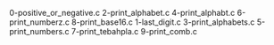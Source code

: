 0-positive_or_negative.c  2-print_alphabet.c   4-print_alphabt.c  6-print_numberz.c   8-print_base16.c
1-last_digit.c            3-print_alphabets.c  5-print_numbers.c  7-print_tebahpla.c  9-print_comb.c
